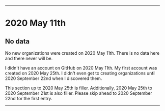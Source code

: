
***

# 2020 May 11th

## No data

No new organizations were created on 2020 May 11th. There is no data here and there never will be.

I didn't have an account on GitHub on 2020 May 11th. My first account was created on 2020 May 25th. I didn't even get to creating organizations until 2020 September 22nd when I discovered them.

This section up to 2020 May 25th is filler. Additionally, 2020 May 25th to 2020 September 21st is also filler. Please skip ahead to 2020 September 22nd for the first entry.

***
